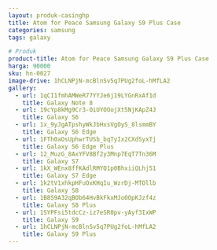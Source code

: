 ```yaml
---
layout: produk-casinghp
title: Atom for Peace Samsung Galaxy S9 Plus Case
categories: samsung
tags: galaxy

# Produk
product-title: Atom for Peace Samsung Galaxy S9 Plus Case
harga: 90000
sku: hn-0027
image-drive: 1hCLNPjN-mcBlnSv5q7PUg2foL-hMfLA2
gallery:
  - url: 1qCI1fmhAMWeR77YYJe6j19LYGnRxAf1d
    title: Galaxy Note 8
  - url: 19cYp8kMg9Cr3-OiUYOOojXt5NjKApZ4J
    title: Galaxy S6
  - url: 1x_9yJgATpshyWkJbHxsVgOyS_8lsmmBY
    title: Galaxy S6 Edge
  - url: 1FTh0aOsUphwrTUSb_bqTyIx2CXdSyxTj
    title: Galaxy S6 Edge Plus
  - url: 12_MuzG_8AxYFV8Bf2y3Mnp7EqT7Tn36M
    title: Galaxy S7
  - url: 1kX_WEnx8ffKAdlRMYQ1p0BhxiiQLhj51
    title: Galaxy S7 Edge
  - url: 1k2tV1xhkpHFuOxKHqIu_WzrDj-MTOllb
    title: Galaxy S8
  - url: 1B8S9A32qBOb64HvBkFkxMJoOOpKJzf4z
    title: Galaxy S8 Plus
  - url: 1SYPFsi5tdcCz-iz7eSR0pv-yAyf3IxWP
    title: Galaxy S9
  - url: 1hCLNPjN-mcBlnSv5q7PUg2foL-hMfLA2
    title: Galaxy S9 Plus
---
```

